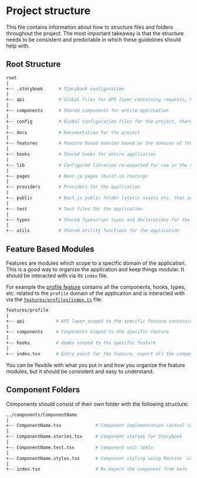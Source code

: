 # Project structure

This file contains information about how to structure files and folders throughout the project. The most important takeaway is that the structure needs to be consistent and predictable in which these guidelines should help with.

## Root Structure

```bash
root
|
+-- .storybook      # Storybook configuration
|
+-- api             # Global files for API layer containing requests, hooks etc.
|
+-- components      # Shared components for entire application
|
+-- config          # Global configuration files for the project, shared variables, options, etc.
|
+-- docs            # Documentation for the project
|
+-- features        # Feature based modules based on the domains of the application
|
+-- hooks           # Shared hooks for entire application
|
+-- lib             # Configured libraries re-exported for use in the application
|
+-- pages           # Next.js pages (built-in routing)
|
+-- providers       # Providers for the application
|
+-- public          # Next.js public folder (static assets etc. that are served directly)
|
+-- test            # Test files for the application
|
+-- types           # Shared Typescript types and declarations for the application
|
+-- utils           # Shared utility functions for the application
```

## Feature Based Modules

Features are modules which scope to a specific domain of the application. This is a good way to organize the application and keep things modular. It should be interacted with via its `index` file.

For example the [profile feature](features/profile) contains all the components, hooks, types, etc. related to the `profile` domain of the application and is interacted with via the [`features/profiles/index.ts`](features/profile/index.tsx) file.

```bash
features/profile
|
+-- api            # API layer scoped to the specific feature containing requests, hooks etc.
|
+-- components     # Components scoped to the specific feature
|
+-- hooks          # Hooks scoped to the specific feature
|
+-- index.tsx      # Entry point for the feature, export all the components, hooks, etc. here. Serves as public API for the feature.
```

You can be flexible with what you put in and how you organize the feature modules, but it should be consistent and easy to understand.

## Component Folders

Components should consist of their own folder with the following structure:

```bash
../components/ComponentName
|
+-- ComponentName.tsx             # Component implementation (actual component)
|
+-- ComponentName.stories.tsx     # Component stories for Storybook
|
+-- ComponentName.test.tsx        # Component unit tests
|
+-- ComponentName.styles.tsx      # Component styling using Mantine `createStyles` function
|
+-- index.tsx                     # Re-export the component from here
```
